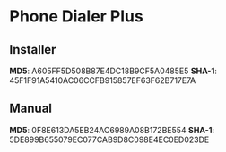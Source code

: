 # Phone Dialer Plus

## Installer
**MD5**: A605FF5D508B87E4DC18B9CF5A0485E5
**SHA-1**: 45F1F91A5410AC06CCFB915857EF63F62B717E7A

## Manual
**MD5**: 0F8E613DA5EB24AC6989A08B172BE554
**SHA-1**: 5DE899B655079EC077CAB9D8C098E4EC0ED023DE